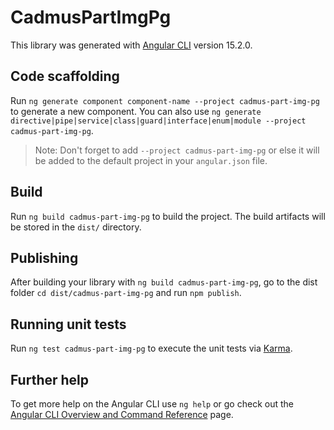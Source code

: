 # CadmusPartImgPg

This library was generated with [Angular CLI](https://github.com/angular/angular-cli) version 15.2.0.

## Code scaffolding

Run `ng generate component component-name --project cadmus-part-img-pg` to generate a new component. You can also use `ng generate directive|pipe|service|class|guard|interface|enum|module --project cadmus-part-img-pg`.
> Note: Don't forget to add `--project cadmus-part-img-pg` or else it will be added to the default project in your `angular.json` file. 

## Build

Run `ng build cadmus-part-img-pg` to build the project. The build artifacts will be stored in the `dist/` directory.

## Publishing

After building your library with `ng build cadmus-part-img-pg`, go to the dist folder `cd dist/cadmus-part-img-pg` and run `npm publish`.

## Running unit tests

Run `ng test cadmus-part-img-pg` to execute the unit tests via [Karma](https://karma-runner.github.io).

## Further help

To get more help on the Angular CLI use `ng help` or go check out the [Angular CLI Overview and Command Reference](https://angular.io/cli) page.
